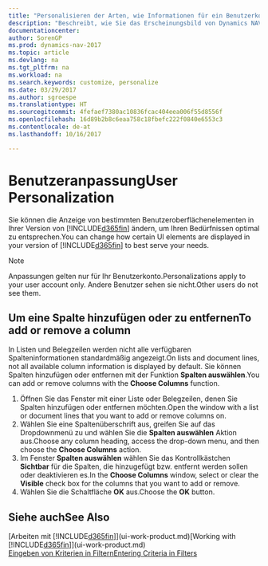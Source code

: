 ```yaml
---
title: "Personalisieren der Arten, wie Informationen für ein Benutzerkonto angezeigt werden"
description: "Beschreibt, wie Sie das Erscheinungsbild von Dynamics NAV für Ihr Benutzerkonto anpassen."
documentationcenter: 
author: SorenGP
ms.prod: dynamics-nav-2017
ms.topic: article
ms.devlang: na
ms.tgt_pltfrm: na
ms.workload: na
ms.search.keywords: customize, personalize
ms.date: 03/29/2017
ms.author: sgroespe
ms.translationtype: HT
ms.sourcegitcommit: 4fefaef7380ac10836fcac404eea006f55d8556f
ms.openlocfilehash: 16d89b2b8c6eaa758c18fbefc222f0840e6553c3
ms.contentlocale: de-at
ms.lasthandoff: 10/16/2017

---
```

# <a name="user-personalization"></a><span data-ttu-id="18381-103">Benutzeranpassung</span><span class="sxs-lookup"><span data-stu-id="18381-103">User Personalization</span></span>
<span data-ttu-id="18381-104">Sie können die Anzeige von bestimmten Benutzeroberflächenelementen in Ihrer Version von [!INCLUDE[d365fin](includes/d365fin_md.md)] ändern, um Ihren Bedürfnissen optimal zu entsprechen.</span><span class="sxs-lookup"><span data-stu-id="18381-104">You can change how certain UI elements are displayed in your version of [!INCLUDE[d365fin](includes/d365fin_md.md)] to best serve your needs.</span></span>

> [!NOTE]  
>   <span data-ttu-id="18381-105">Anpassungen gelten nur für Ihr Benutzerkonto.</span><span class="sxs-lookup"><span data-stu-id="18381-105">Personalizations apply to your user account only.</span></span> <span data-ttu-id="18381-106">Andere Benutzer sehen sie nicht.</span><span class="sxs-lookup"><span data-stu-id="18381-106">Other users do not see them.</span></span>

## <a name="to-add-or-remove-a-column"></a><span data-ttu-id="18381-107">Um eine Spalte hinzufügen oder zu entfernen</span><span class="sxs-lookup"><span data-stu-id="18381-107">To add or remove a column</span></span>
<span data-ttu-id="18381-108">In Listen und Belegzeilen werden nicht alle verfügbaren Spalteninformationen standardmäßig angezeigt.</span><span class="sxs-lookup"><span data-stu-id="18381-108">On lists and document lines, not all available column information is displayed by default.</span></span> <span data-ttu-id="18381-109">Sie können Spalten hinzufügen oder entfernen mit der Funktion **Spalten auswählen**.</span><span class="sxs-lookup"><span data-stu-id="18381-109">You can add or remove columns with the **Choose Columns** function.</span></span>

1. <span data-ttu-id="18381-110">Öffnen Sie das Fenster mit einer Liste oder Belegzeilen, denen Sie Spalten hinzufügen oder entfernen möchten.</span><span class="sxs-lookup"><span data-stu-id="18381-110">Open the window with a list or document lines that you want to add or remove columns on.</span></span>
2. <span data-ttu-id="18381-111">Wählen Sie eine Spaltenüberschrift aus, greifen Sie auf das Dropdownmenü zu und wählen Sie die **Spalten auswählen** Aktion aus.</span><span class="sxs-lookup"><span data-stu-id="18381-111">Choose any column heading, access the drop-down menu, and then choose the **Choose Columns** action.</span></span>
3. <span data-ttu-id="18381-112">Im Fenster **Spalten auswählen** wählen Sie das Kontrollkästchen **Sichtbar** für die Spalten, die hinzugefügt bzw. entfernt werden sollen oder deaktivieren es.</span><span class="sxs-lookup"><span data-stu-id="18381-112">In the **Choose Columns** window, select or clear the **Visible** check box for the columns that you want to add or remove.</span></span>
4. <span data-ttu-id="18381-113">Wählen Sie die Schaltfläche **OK** aus.</span><span class="sxs-lookup"><span data-stu-id="18381-113">Choose the **OK** button.</span></span>

## <a name="see-also"></a><span data-ttu-id="18381-114">Siehe auch</span><span class="sxs-lookup"><span data-stu-id="18381-114">See Also</span></span>
<span data-ttu-id="18381-115">[Arbeiten mit [!INCLUDE[d365fin](includes/d365fin_md.md)]](ui-work-product.md)</span><span class="sxs-lookup"><span data-stu-id="18381-115">[Working with [!INCLUDE[d365fin](includes/d365fin_md.md)]](ui-work-product.md)</span></span>  
[<span data-ttu-id="18381-116">Eingeben von Kriterien in Filtern</span><span class="sxs-lookup"><span data-stu-id="18381-116">Entering Criteria in Filters</span></span>](ui-enter-criteria-filters.md)


